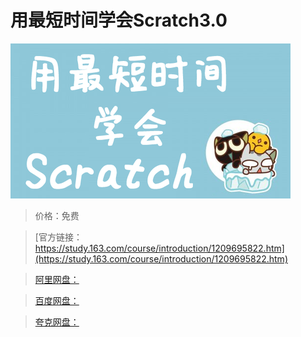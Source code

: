 # 用最短时间学会Scratch3.0

![img](../../../assets/study163/free/0b896e1f913645b6be4fa6b689150794.png)

> 价格：免费

> [官方链接：https://study.163.com/course/introduction/1209695822.htm](https://study.163.com/course/introduction/1209695822.htm)

> [阿里网盘：]()

> [百度网盘：]()

> [夸克网盘：]()
